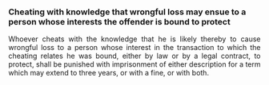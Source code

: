 ### Cheating with knowledge that wrongful loss may ensue to a person whose interests the offender is bound to protect
<div style="text-align: justify">

Whoever cheats with the knowledge that he is likely thereby to cause wrongful loss to a person whose interest in the transaction to which the cheating relates he was bound, either by law or by a legal contract, to protect, shall be punished with imprisonment of either description for a term which may extend to three years, or with a fine, or with both.

</div>
